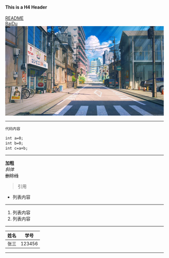 #### This is a H4 Header
[README](./README.md)  
[BaiDu](https://www.baidu.com)   
![picture](./2.jpg) 
*******
`代码内容`  
```
int a=0;  
int b=0;  
int c=a+b;  
```  
*******
**加粗**  
*斜体*  
~~删除线~~  
>引用  
- 列表内容
******
1. 列表内容
2. 列表内容
******
姓名|学号  
--|--  
张三|123456
*******

